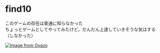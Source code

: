 # find10  
このゲームの存在は普通に知らなかった  </br>
ちょっとゲームとしてやってみたけど，だんだん上達していきそうな気はする（しなかった） </br>

[![Image from Gyazo](https://i.gyazo.com/c2f7329743daffec64460bd5b3888eec.png)](https://gyazo.com/c2f7329743daffec64460bd5b3888eec)